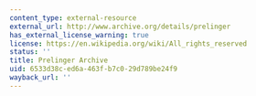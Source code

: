 ```yaml
---
content_type: external-resource
external_url: http://www.archive.org/details/prelinger
has_external_license_warning: true
license: https://en.wikipedia.org/wiki/All_rights_reserved
status: ''
title: Prelinger Archive
uid: 6533d38c-ed6a-463f-b7c0-29d789be24f9
wayback_url: ''
---
```

